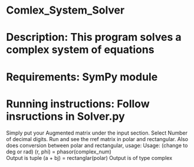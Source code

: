 # Comlex_System_Solver

# Description: This program solves a complex system of equations

# Requirements: SymPy module

# Running instructions: Follow insructions in Solver.py

Simply put your Augmented matrix under the input section.
Select Number of decimal digits.
Run and see the rref matrix in polar and rectangular.
Also does conversion between polar and rectangular, usage:
    Usage: (change to deg or rad)
        (r, phi) = phasor(complex_num)    
            Output is tuple
        (a + bj) = rectanglar(polar)
            Output is of type complex
        